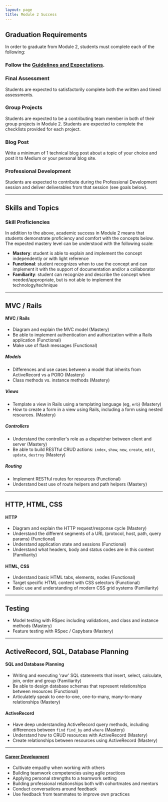 ```yaml
---
layout: page
title: Module 2 Success
---
```


## Graduation Requirements

In order to graduate from Module 2, students must complete each of the following:

### Follow the [Guidelines and Expectations](./guidelines_and_expectations).

### Final Assessment

Students are expected to satisfactorily complete both the written and timed assessments.

### Group Projects

Students are expected to be a contributing team member in both of their group projects in Module 2. Students are expected to complete the checklists provided for each project. 

### Blog Post

Write a minimum of 1 technical blog post about a topic of your choice and post it to Medium or your personal blog site.

### Professional Development

Students are expected to contribute during the Professional Development session and deliver deliverables from that session (see goals below).

-------

## Skills and Topics

### Skill Proficiencies

In addition to the above, academic success in Module 2 means that students demonstrate proficiency and comfort with the concepts below.
The expected mastery level can be understood with the following scale:

* **Mastery**: student is able to explain and implement the concept independently or with light reference
* **Functional**: student recognizes when to use the concept and can implement it with the support of documentation and/or a collaborator
* **Familiarity**: student can recognize and describe the concept when needed/appropriate, but is not able to implement the technology/technique

-------

## MVC / Rails

#### MVC / Rails

- Diagram and explain the MVC model (Mastery)
- Be able to implement authentication and authorization within a Rails application (Functional)
- Make use of flash messages (Functional)

##### Models

- Differences and use cases between a model that inherits from ActiveRecord vs a PORO (Mastery)
- Class methods vs. instance methods (Mastery)

##### Views

- Template a view in Rails using a templating language (eg, `erb`)  (Mastery)
- How to create a form in a view using Rails, including a form using nested resources. (Mastery)

##### Controllers

- Understand the controller's role as a dispatcher between client and server (Mastery)
- Be able to build RESTful CRUD actions: `index`, `show`, `new`, `create`, `edit`, `update`, `destroy` (Mastery)

##### Routing

- Implement RESTful routes for resources (Functional)
- Understand best use of route helpers and path helpers (Mastery)

-------

## HTTP, HTML, CSS

#### HTTP

- Diagram and explain the HTTP request/response cycle (Mastery)
- Understand the different segments of a URL (protocol, host, path, query params) (Functional)
- Understand application state and sessions (Functional)
- Understand what headers, body and status codes are in this context (Familiarity)

#### HTML, CSS

- Understand basic HTML tabs, elements, nodes (Functional)
- Target specific HTML content with CSS selectors (Functional)
- Basic use and understanding of modern CSS grid systems (Familiarity)

-------

## Testing

- Model testing with RSpec including validations, and class and instance methods (Mastery)
- Feature testing with RSpec / Capybara (Mastery)

-------

## ActiveRecord, SQL, Database Planning

#### SQL and Database Planning

- Writing and executing 'raw' SQL statements that insert, select, calculate, join, order and group (Familiarity)
- Be able to design database schemas that represent relationships between resources (Functional)
- Articulately speak to one-to-one, one-to-many, many-to-many relationships (Mastery)

#### ActiveRecord

- Have deep understanding ActiveRecord query methods, including differences between `find` `find_by` and `where` (Mastery)
- Understand how to CRUD resources with ActiveRecord (Mastery)
- Create relationships between resources using ActiveRecord (Mastery)

-------

#### [Career Development](https://github.com/turingschool/career-development-curriculum/tree/master/module_two)

- Cultivate empathy when working with others
- Building teamwork competencies using agile practices
- Applying personal strengths to a teamwork setting
- Building professional relationships both with cohortmates and mentors
- Conduct conversations around feedback
- Use feedback from teammates to improve own practices
